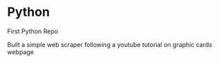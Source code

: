 # Python
First Python Repo

Built a simple web scraper following a youtube tutorial on graphic cards webpage
